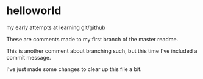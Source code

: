 # helloworld
my early attempts at learning git/github

These are comments made to my first branch of the master readme.

This is another comment about branching such, but this time I've included a commit message.

I've just made some changes to clear up this file a bit.


